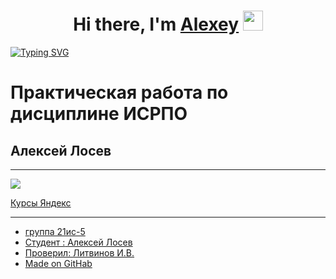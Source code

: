 <h1 align="center">Hi there, I'm <a href="https://vk.com/weltuman/" target="_blank">Alexey</a> 
<img src="https://github.com/blackcater/blackcater/raw/main/images/Hi.gif" height="32"/></h1>

<a href="https://git.io/typing-svg"><img src="https://readme-typing-svg.herokuapp.com?font=Pixelify+Sans&pause=1000&color=A13DF7&width=435&lines=Student+of+UAviaC+MCC+College+ru" alt="Typing SVG" /></a>

# Практическая работа по дисциплине ИСРПО
## Алексей Лосев

-----

<p aligh="center"><img src="https://w.forfun.com/fetch/5a/5a7350599720f7a5b6749672e16b099f.jpeg" src=width="270"></p>

<p><a href="https://practicum.yandex.ru/">Курсы Яндекс</p>

-----

* группа 21ис-5
* Студент :<a href="https://vk.com/weltuman"> Алексей Лосев
* Проверил: Литвинов И.В.
* Made on GitHab
